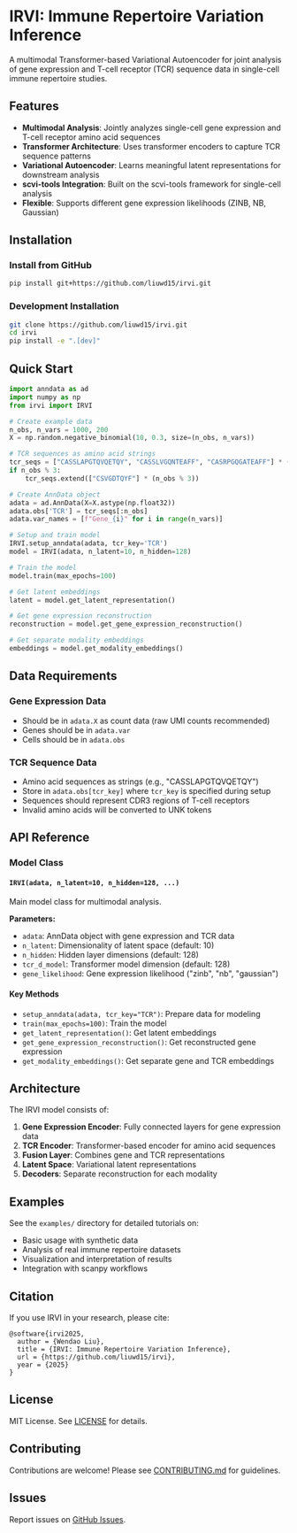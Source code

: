 # IRVI: Immune Repertoire Variation Inference

A multimodal Transformer-based Variational Autoencoder for joint analysis of gene expression and T-cell receptor (TCR) sequence data in single-cell immune repertoire studies.

## Features

- **Multimodal Analysis**: Jointly analyzes single-cell gene expression and T-cell receptor amino acid sequences
- **Transformer Architecture**: Uses transformer encoders to capture TCR sequence patterns
- **Variational Autoencoder**: Learns meaningful latent representations for downstream analysis
- **scvi-tools Integration**: Built on the scvi-tools framework for single-cell analysis
- **Flexible**: Supports different gene expression likelihoods (ZINB, NB, Gaussian)

## Installation

### Install from GitHub

```bash
pip install git+https://github.com/liuwd15/irvi.git
```

### Development Installation

```bash
git clone https://github.com/liuwd15/irvi.git
cd irvi
pip install -e ".[dev]"
```


## Quick Start

```python
import anndata as ad
import numpy as np
from irvi import IRVI

# Create example data
n_obs, n_vars = 1000, 200
X = np.random.negative_binomial(10, 0.3, size=(n_obs, n_vars))

# TCR sequences as amino acid strings
tcr_seqs = ["CASSLAPGTQVQETQY", "CASSLVGQNTEAFF", "CASRPGQGATEAFF"] * (n_obs // 3)
if n_obs % 3:
    tcr_seqs.extend(["CSVGDTQYF"] * (n_obs % 3))

# Create AnnData object
adata = ad.AnnData(X=X.astype(np.float32))
adata.obs['TCR'] = tcr_seqs[:n_obs]
adata.var_names = [f"Gene_{i}" for i in range(n_vars)]

# Setup and train model
IRVI.setup_anndata(adata, tcr_key='TCR')
model = IRVI(adata, n_latent=10, n_hidden=128)

# Train the model
model.train(max_epochs=100)

# Get latent embeddings
latent = model.get_latent_representation()

# Get gene expression reconstruction
reconstruction = model.get_gene_expression_reconstruction()

# Get separate modality embeddings
embeddings = model.get_modality_embeddings()
```

## Data Requirements

### Gene Expression Data
- Should be in `adata.X` as count data (raw UMI counts recommended)
- Genes should be in `adata.var`
- Cells should be in `adata.obs`

### TCR Sequence Data
- Amino acid sequences as strings (e.g., "CASSLAPGTQVQETQY")
- Store in `adata.obs[tcr_key]` where `tcr_key` is specified during setup
- Sequences should represent CDR3 regions of T-cell receptors
- Invalid amino acids will be converted to UNK tokens

## API Reference

### Model Class

#### `IRVI(adata, n_latent=10, n_hidden=128, ...)`

Main model class for multimodal analysis.

**Parameters:**
- `adata`: AnnData object with gene expression and TCR data
- `n_latent`: Dimensionality of latent space (default: 10)
- `n_hidden`: Hidden layer dimensions (default: 128)
- `tcr_d_model`: Transformer model dimension (default: 128)
- `gene_likelihood`: Gene expression likelihood ("zinb", "nb", "gaussian")

#### Key Methods

- `setup_anndata(adata, tcr_key="TCR")`: Prepare data for modeling
- `train(max_epochs=100)`: Train the model
- `get_latent_representation()`: Get latent embeddings
- `get_gene_expression_reconstruction()`: Get reconstructed gene expression
- `get_modality_embeddings()`: Get separate gene and TCR embeddings

## Architecture

The IRVI model consists of:

1. **Gene Expression Encoder**: Fully connected layers for gene expression data
2. **TCR Encoder**: Transformer-based encoder for amino acid sequences
3. **Fusion Layer**: Combines gene and TCR representations
4. **Latent Space**: Variational latent representations
5. **Decoders**: Separate reconstruction for each modality

## Examples

See the `examples/` directory for detailed tutorials on:
- Basic usage with synthetic data
- Analysis of real immune repertoire datasets
- Visualization and interpretation of results
- Integration with scanpy workflows

## Citation

If you use IRVI in your research, please cite:

```
@software{irvi2025,
  author = {Wendao Liu},
  title = {IRVI: Immune Repertoire Variation Inference},
  url = {https://github.com/liuwd15/irvi},
  year = {2025}
}
```

## License

MIT License. See [LICENSE](LICENSE) for details.

## Contributing

Contributions are welcome! Please see [CONTRIBUTING.md](CONTRIBUTING.md) for guidelines.

## Issues

Report issues on [GitHub Issues](https://github.com/liuwd15/irvi/issues).
